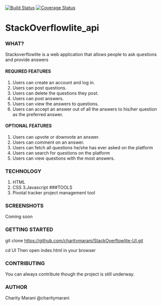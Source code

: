 [![Build Status](https://travis-ci.org/charitymarani/Stackoverflowlite_api.svg?branch=Develop)](https://travis-ci.org/charitymarani/Stackoverflowlite_api)
[![Coverage Status](https://coveralls.io/repos/github/charitymarani/Stackoverflowlite_api/badge.svg?branch=Develop)](https://coveralls.io/github/charitymarani/Stackoverflowlite_api?branch=Develop)
# StackOverflowlite_api
### WHAT?

Stackoverflowlite is a web application that allows  people to ask questions and provide answers 

#### REQUIRED FEATURES

1. Users can create an account and log in.
2. Users can post questions.
3. Users can delete the questions they post.
4. Users can post answers.
5. Users can view the answers to questions.
6. Users can accept an answer out of all the answers to his/her question as the preferred answer. 

#### OPTIONAL FEATURES

1. Users can upvote or downvote an answer.
2. Users can comment on an answer.
3. Users can fetch all questions he/she has ever asked on the platform
4. Users can search for questions on the platform
5. Users can view questions with the most answers.
### TECHNOLOGY
1. HTML
2. CSS
3.Javascript
###TOOLS
1. Pivotal tracker project management tool
### SCREENSHOTS
Coming soon
### GETTING STARTED
git clone https://github.com/charitymarani/StackOverflowlite-UI.git

cd UI Then open index.html in your browser
### CONTRIBUTING
You can always contribute though the project is still underway.
### AUTHOR
Charity Marani @charitymarani
